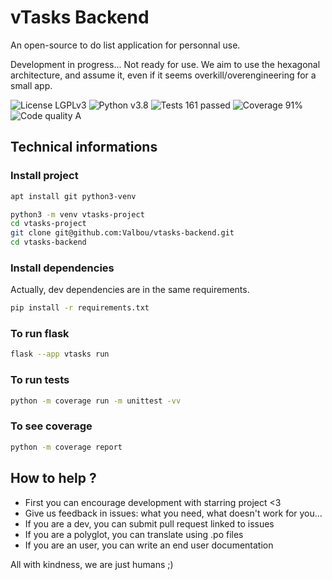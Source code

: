 # vTasks Backend
An open-source to do list application for personnal use.

Development in progress... Not ready for use. We aim to use the hexagonal architecture, and assume it, even if it seems overkill/overengineering for a small app.

![License LGPLv3](https://img.shields.io/badge/license-LGPLv3-blue "License LGPLv3")
![Python v3.8](https://img.shields.io/badge/python-v3.8-blue "Python v3.8")
![Tests 161 passed](https://img.shields.io/badge/tests-161%20passed-green "Tests 161 passed")
![Coverage 91%](https://img.shields.io/badge/coverage-91%25-green "Coverage 91%")
![Code quality A](https://img.shields.io/badge/code%20quality-A-green "Code quality A")

## Technical informations

### Install project

```bash
apt install git python3-venv

python3 -m venv vtasks-project
cd vtasks-project
git clone git@github.com:Valbou/vtasks-backend.git
cd vtasks-backend
```

### Install dependencies

Actually, dev dependencies are in the same requirements.

```bash
pip install -r requirements.txt
```

### To run flask
```bash
flask --app vtasks run
```

### To run tests
```bash
python -m coverage run -m unittest -vv
```

### To see coverage
```bash
python -m coverage report
```

## How to help ?

- First you can encourage development with starring project <3
- Give us feedback in issues: what you need, what doesn't work for you...
- If you are a dev, you can submit pull request linked to issues
- If you are a polyglot, you can translate using .po files
- If you are an user, you can write an end user documentation

All with kindness, we are just humans ;)
